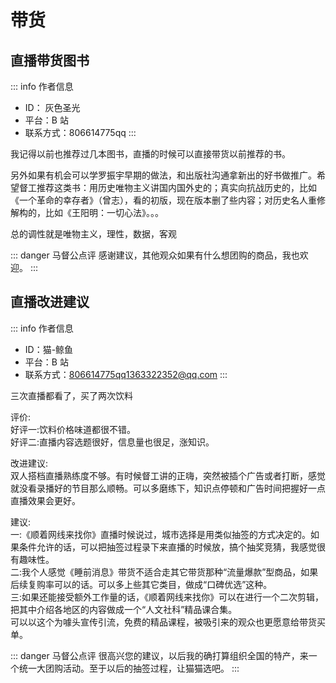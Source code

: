 # 带货

## 直播带货图书

::: info 作者信息
- ID： 灰色圣光
- 平台：B 站
- 联系方式：806614775qq
:::

我记得以前也推荐过几本图书，直播的时候可以直接带货以前推荐的书。

另外如果有机会可以学罗振宇早期的做法，和出版社沟通拿新出的好书做推广。希望督工推荐这类书：用历史唯物主义讲国内国外史的；真实向抗战历史的，比如《一个革命的幸存者》（曾志），看的初版，现在版本删了些内容；对历史名人重修解构的，比如《王阳明：一切心法》。。。

总的调性就是唯物主义，理性，数据，客观

::: danger 马督公点评
感谢建议，其他观众如果有什么想团购的商品，我也欢迎。
:::

## 直播改进建议

::: info 作者信息
- ID：猫-鲸鱼
- 平台：B 站
- 联系方式：806614775qq1363322352@qq.com
:::

三次直播都看了，买了两次饮料

评价:  
好评一:饮料价格味道都很不错。  
好评二:直播内容选题很好，信息量也很足，涨知识。

改进建议:  
双人搭档直播熟练度不够。有时候督工讲的正嗨，突然被插个广告或者打断，感觉就没看录播好的节目那么顺畅。可以多磨练下，知识点停顿和广告时间把握好一点直播效果会更好。

建议:  
一:《顺着网线来找你》直播时候说过，城市选择是用类似抽签的方式决定的。如果条件允许的话，可以把抽签过程录下来直播的时候放，搞个抽奖竞猜，我感觉很有趣味性。  
二:我个人感觉《睡前消息》带货不适合走其它带货那种“流量爆款”型商品，如果后续复购率可以的话。可以多上些其它类目，做成“口碑优选”这种。  
三:如果还能接受额外工作量的话，《顺着网线来找你》可以在进行一个二次剪辑，把其中介绍各地区的内容做成一个“人文社科”精品课合集。  
可以以这个为噱头宣传引流，免费的精品课程，被吸引来的观众也更愿意给带货买单。

::: danger 马督公点评
很高兴您的建议，以后我的确打算组织全国的特产，来一个统一大团购活动。至于以后的抽签过程，让猫猫选吧。
:::
